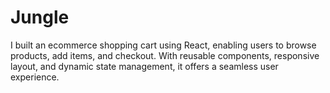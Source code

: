 # Jungle
I built an ecommerce shopping cart using React, enabling users to browse products, add items, and checkout. With reusable components, responsive layout, and dynamic state management, it offers a seamless user experience.
